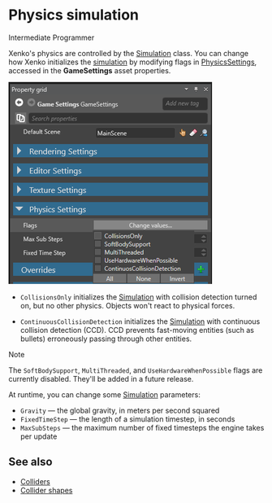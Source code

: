 # Physics simulation

<span class="label label-doc-level">Intermediate</span>
<span class="label label-doc-audience">Programmer</span>

Xenko's physics are controlled by the [Simulation](xref:SiliconStudio.Xenko.Physics.Simulation) class. You can change how Xenko initializes the [simulation](xref:SiliconStudio.Xenko.Physics.Simulation) by modifying flags in [PhysicsSettings](xref:SiliconStudio.Xenko.Physics.PhysicsSettings), accessed in the **GameSettings** asset properties.

![Physics Settings](media/physics-settings.png)

* `CollisionsOnly` initializes the [Simulation](xref:SiliconStudio.Xenko.Physics.Simulation) with collision detection turned on, but no other physics. Objects won't react to physical forces.

* `ContinuousCollisionDetection` initializes the [Simulation](xref:SiliconStudio.Xenko.Physics.Simulation) with continuous collision detection (CCD). CCD prevents fast-moving entities (such as bullets) erroneously passing through other entities.

> [!Note] 
> The ``SoftBodySupport``, ``MultiThreaded``, and ``UseHardwareWhenPossible`` flags are currently disabled. They'll be added in a future release.

At runtime, you can change some [Simulation](xref:SiliconStudio.Xenko.Physics.Simulation) parameters:

* `Gravity` — the global gravity, in meters per second squared
* `FixedTimeStep` — the length of a simulation timestep, in seconds
* `MaxSubSteps` — the maximum number of fixed timesteps the engine takes per update

## See also
* [Colliders](colliders/index.md)
* [Collider shapes](colliders/collider-shapes.md)